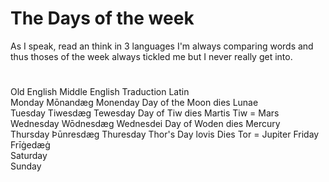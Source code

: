 # The Days of the week

As I speak, read an think in 3 languages I'm always comparing words and thus
thoses of the week always tickled me but I never really get into. 

# 

Old English	Middle English 	Traduction	Latin	
Monday	Mōnandæg	Monenday	Day of the Moon	dies Lunae	
Tuesday	Tiwesdæg	Tewesday	Day of Tiw	dies Martis	Tiw = Mars
Wednesday	Wōdnesdæg	Wednesdei	Day of Woden	dies Mercury	
Thursday	Þūnresdæg	Thuresday	Thor's Day	lovis Dies	Tor = Jupiter
Friday	Frīġedæġ				
Saturday					
Sunday					